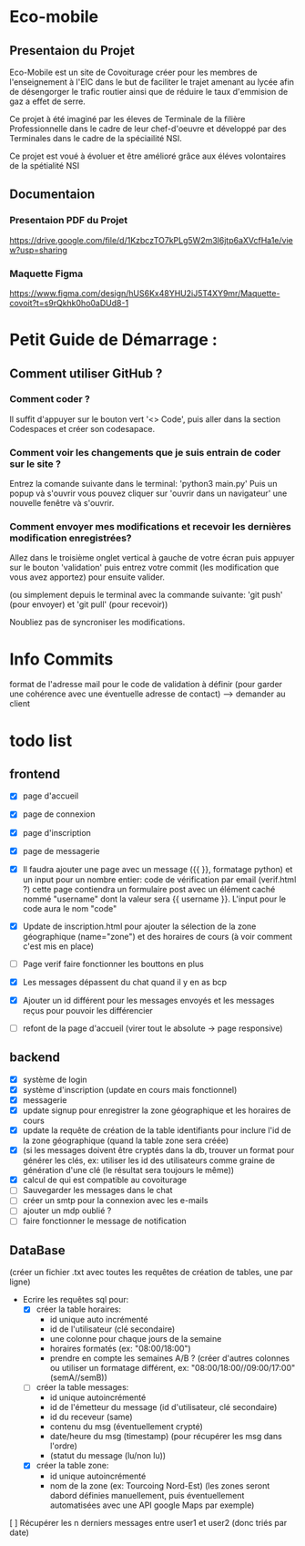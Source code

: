 # Eco-mobile
## Presentaion du Projet
Eco-Mobile est un site de Covoiturage créer pour les membres de l'enseignement à l'EIC dans le but de faciliter le trajet amenant au lycée afin de désengorger le trafic routier ainsi que de réduire le taux d'emmision de gaz a effet de serre.

Ce projet à été imaginé par les éleves de Terminale de la filière Professionnelle dans le cadre de leur chef-d'oeuvre et développé par des Terminales dans le cadre de la spéciailité NSI.

Ce projet est voué à évoluer et être amélioré grâce aux éléves volontaires de la spétialité NSI

## Documentaion
### Presentaion PDF du Projet
https://drive.google.com/file/d/1KzbczTO7kPLg5W2m3l6jtp6aXVcfHa1e/view?usp=sharing
### Maquette Figma
https://www.figma.com/design/hUS6Kx48YHU2iJ5T4XY9mr/Maquette-covoit?t=s9rQkhk0ho0aDUd8-1

# Petit Guide de Démarrage : 
## Comment utiliser GitHub ?
### Comment coder ?
Il suffit d'appuyer sur le bouton vert '<> Code', puis aller dans la section Codespaces et créer son codesapace.
### Comment voir les changements que je suis entrain de coder sur le site ?
Entrez la comande suivante dans le terminal: 'python3 main.py'
Puis un popup và s'ouvrir vous pouvez cliquer sur 'ouvrir dans un navigateur' une nouvelle fenêtre và s'ouvrir.
### Comment envoyer mes modifications et recevoir les dernières modification enregistrées?
Allez dans le troisième onglet vertical à gauche de votre écran puis appuyer sur le bouton 'validation' puis entrez votre commit (les modification que vous avez apportez) pour ensuite valider.

(ou simplement depuis le terminal avec la commande suivante: 'git push' (pour envoyer) et 'git pull' (pour recevoir))

Noubliez pas de syncroniser les modifications.


# Info Commits
format de l'adresse mail pour le code de validation à définir (pour garder une cohérence avec une éventuelle adresse de contact) --> demander au client 

# todo list
## frontend
- [x] page d'accueil  
- [x] page de connexion  
- [x] page d'inscription  
- [x] page de messagerie
- [x] Il faudra ajouter une page avec un message ({{ }}, formatage python) et un input pour un nombre entier: code de vérification par email (verif.html ?)
cette page contiendra un formulaire post avec un élément caché nommé "username" dont la valeur sera {{ username }}. L'input pour le code aura le nom "code"
- [x] Update de inscription.html pour ajouter la sélection de la zone géographique (name="zone") et des horaires de cours (à voir comment c'est mis en place)

- [ ] Page verif faire fonctionner les bouttons en plus
- [x] Les messages dépassent du chat quand il y en as bcp
- [x] Ajouter un id différent pour les messages envoyés et les messages reçus pour pouvoir les différencier
- [ ] refont de la page d'accueil (virer tout le absolute -> page responsive)

## backend
- [x] système de login
- [x] système d'inscription (update en cours mais fonctionnel)
- [x] messagerie
- [x] update signup pour enregistrer la zone géographique et les horaires de cours
- [x] update la requête de création de la table identifiants pour inclure l'id de la zone géographique (quand la table zone sera créée)
- [x] (si les messages doivent être cryptés dans la db, trouver un format pour générer les clés, ex: utiliser les id des utilisateurs comme graine de génération d'une clé (le résultat sera toujours le même))
- [x] calcul de qui est compatible au covoiturage  
- [ ] Sauvegarder les messages dans le chat
- [ ] créer un smtp pour la connexion avec les e-mails
- [ ] ajouter un mdp oublié ?
- [ ] faire fonctionner le message de notification

## DataBase
(créer un fichier .txt avec toutes les requêtes de création de tables, une par ligne)  
- Ecrire les requêtes sql pour:  
  - [x] créer la table horaires:  
    - id unique auto incrémenté  
    - id de l'utilisateur (clé secondaire)  
    - une colonne pour chaque jours de la semaine  
    - horaires formatés (ex: "08:00/18:00")  
    - prendre en compte les semaines A/B ? (créer d'autres colonnes ou utiliser un formatage différent, ex: "08:00/18:00//09:00/17:00" (semA//semB))  
  - [ ] créer la table messages:  
    - id unique autoincrémenté  
    - id de l'émetteur du message (id d'utilisateur, clé secondaire)  
    - id du receveur (same)  
    - contenu du msg (éventuellement crypté)  
    - date/heure du msg (timestamp) (pour récupérer les msg dans l'ordre)  
    - (statut du message (lu/non lu))  
  - [x] créer la table zone:  
    - id unique autoincrémenté  
    - nom de la zone (ex: Tourcoing Nord-Est) (les zones seront dabord définies manuellement, puis éventuellement automatisées avec une API google Maps par exemple)  

[ ] Récupérer les n derniers messages entre user1 et user2 (donc triés par date)  


